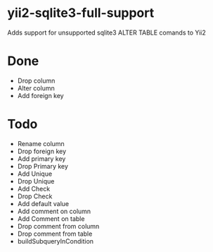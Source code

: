 # yii2-sqlite3-full-support

Adds support for unsupported sqlite3 ALTER TABLE comands to Yii2

# Done
- Drop column
- Alter column
- Add foreign key

# Todo
- Rename column
- Drop foreign key
- Add primary key
- Drop Primary key
- Add Unique
- Drop Unique
- Add Check
- Drop Check
- Add default value
- Add comment on column
- Add Comment on table
- Drop comment from column
- Drop comment from table
- buildSubqueryInCondition


